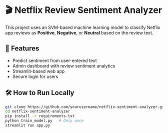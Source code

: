 # 🎬 Netflix Review Sentiment Analyzer

This project uses an SVM-based machine learning model to classify Netflix app reviews as **Positive**, **Negative**, or **Neutral** based on the review text.

## 🚀 Features
- Predict sentiment from user-entered text
- Admin dashboard with review sentiment analytics
- Streamlit-based web app
- Secure login for users

## 🛠 How to Run Locally

```bash
git clone https://github.com/yourusername/netflix-sentiment-analyzer.git
cd netflix-sentiment-analyzer
pip install -r requirements.txt
python train_model.py   # Only once
streamlit run app.py
